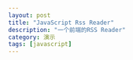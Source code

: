 ```yaml
---
layout: post
title: "JavaScript Rss Reader"
description: "一个前端的RSS Reader"
category: 演示
tags: [javascript]
---
```


<script type="text/javascript" src="/media/js/jquery.zrssfeed.js"></script>
<script type="text/javascript" src="/media/js/jquery.vticker.js"></script>
<script type="text/javascript">
	$(document).ready(function () {
		var rssFees = [
			"http://feed.cnblogs.com/blog/sitehome/rss",
			"http://blog.csdn.net/rss.html?type=Home",
			"http://blog.51cto.com/rss_recommend.php",
			"http://blogs.msdn.com/b/mainfeed.aspx?Type=BlogsOnly",
			"http://feed.cnblogs.com/news/rss",
			"http://www.csdn.net/article/rss_lastnews"
		];

		$.each(rssFees,function(i,n){
			$("<div id='ticker" + i + "'></div>").rssfeed(n,{}, function(e) {
				$(e).find('div.rssBody').vTicker();
			}).appendTo("#rssContainer");
		});
	});
</script>
<style type="text/css">
	.rssHeader a{
		color: #FF0000 !important;
		font-size: 24px !important;
		line-height: 30px !important;
		font-weight: bold !important;
	}
</style>

<div id="rssContainer"></div>


